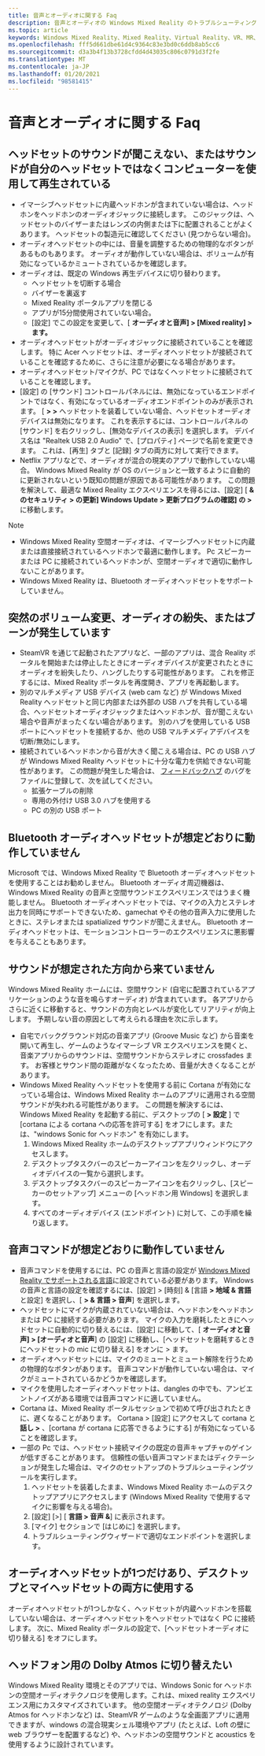```yaml
---
title: 音声とオーディオに関する Faq
description: 音声とオーディオの Windows Mixed Reality のトラブルシューティングは、標準のコンシューマーサポートドキュメントを超えています。
ms.topic: article
keywords: Windows Mixed Reality、Mixed Reality、Virtual Reality、VR、MR、トラブルシューティング、エラー、ヘルプ、サポート、オーディオの問題、音声の問題
ms.openlocfilehash: fff5d661dbe61d4c9364c83e3bd0c6ddb8ab5cc6
ms.sourcegitcommit: d3a3b4f13b3728cfdd4d43035c806c0791d3f2fe
ms.translationtype: MT
ms.contentlocale: ja-JP
ms.lasthandoff: 01/20/2021
ms.locfileid: "98581415"
---
```

# <a name="speech-and-audio-faqs"></a>音声とオーディオに関する Faq

## <a name="i-cant-hear-any-sound-in-my-headset-or-sound-is-playing-through-my-computer-instead-of-my-headset"></a>ヘッドセットのサウンドが聞こえない、またはサウンドが自分のヘッドセットではなくコンピューターを使用して再生されている

* イマーシブヘッドセットに内蔵ヘッドホンが含まれていない場合は、ヘッドホンをヘッドホンのオーディオジャックに接続します。 このジャックは、ヘッドセットのバイザーまたはレンズの内側または下に配置されることがよくあります。 ヘッドセットの製造元に確認してください (見つからない場合)。
* オーディオヘッドセットの中には、音量を調整するための物理的なボタンがあるものもあります。 オーディオが動作していない場合は、ボリュームが有効になっているかミュートされているかを確認します。
* オーディオは、既定の Windows 再生デバイスに切り替わります。 
    * ヘッドセットを切断する場合
    * バイザーを裏返す
    * Mixed Reality ポータルアプリを閉じる
    * アプリが15分間使用されていない場合。 
    * [設定] でこの設定を変更して、[ **オーディオと音声] > [Mixed reality] > ます。**
* オーディオヘッドセットがオーディオジャックに接続されていることを確認します。 特に Acer ヘッドセットは、オーディオヘッドセットが接続されていることを確認するために、さらに注意が必要になる場合があります。
* オーディオヘッドセット/マイクが、PC ではなくヘッドセットに接続されていることを確認します。
* [設定] の [サウンド] コントロールパネルには、無効になっているエンドポイントではなく、有効になっているオーディオエンドポイントのみが表示されます。 [ **> >** ヘッドセットを装着していない場合、ヘッドセットオーディオデバイスは無効になります。 これを表示するには、コントロールパネルの [サウンド] を右クリックし、[無効なデバイスの表示] を選択します。 デバイス名は "Realtek USB 2.0 Audio" で、[プロパティ] ページで名前を変更できます。 これは、[再生] タブと [記録] タブの両方に対して実行できます。
* Netflix アプリなどで、オーディオが混合の現実のアプリで動作していない場合。 Windows Mixed Reality が OS のバージョンと一致するように自動的に更新されないという既知の問題が原因である可能性があります。 この問題を解決して、最適な Mixed Reality エクスペリエンスを得るには、[設定] [ **& のセキュリティ > の更新] Windows Update > 更新プログラムの確認] の >** に移動します。

> [!NOTE]
> * Windows Mixed Reality 空間オーディオは、イマーシブヘッドセットに内蔵または直接接続されているヘッドホンで最適に動作します。 Pc スピーカーまたは PC に接続されているヘッドホンが、空間オーディオで適切に動作しないことがあります。
> * Windows Mixed Reality は、Bluetooth オーディオヘッドセットをサポートしていません。

## <a name="im-experiencing-sudden-volume-changes-lost-audio-or-buzzing"></a>突然のボリューム変更、オーディオの紛失、またはブーンが発生しています

* SteamVR を通じて起動されたアプリなど、一部のアプリは、混合 Reality ポータルを開始または停止したときにオーディオデバイスが変更されたときにオーディオを紛失したり、ハングしたりする可能性があります。 これを修正するには、Mixed Reality ポータルを再度開き、アプリを再起動します。
* 別のマルチメディア USB デバイス (web cam など) が Windows Mixed Reality ヘッドセットと同じ内部または外部の USB ハブを共有している場合、ヘッドセットオーディオジャックまたはヘッドホンが、音が聞こえない場合や音声がまったくない場合があります。 別のハブを使用している USB ポートにヘッドセットを接続するか、他の USB マルチメディアデバイスを切断/無効にします。
* 接続されているヘッドホンから音が大きく聞こえる場合は、PC の USB ハブが Windows Mixed Reality ヘッドセットに十分な電力を供給できない可能性があります。 この問題が発生した場合は、 [フィードバックハブ](/hololens/hololens-feedback) のバグをファイルに登録して、次を試してください。
    * 拡張ケーブルの削除
    * 専用の外付け USB 3.0 ハブを使用する
    * PC の別の USB ポート

## <a name="my-bluetooth-audio-headset-isnt-working-as-expected"></a>Bluetooth オーディオヘッドセットが想定どおりに動作していません

Microsoft では、Windows Mixed Reality で Bluetooth オーディオヘッドセットを使用することはお勧めしません。 Bluetooth オーディオ周辺機器は、Windows Mixed Reality の音声と空間サウンドエクスペリエンスではうまく機能しません。 Bluetooth オーディオヘッドセットでは、マイクの入力とステレオ出力を同時にサポートできないため、gamechat やその他の音声入力に使用したときに、ステレオまたは spatialized サウンドが聞こえません。 Bluetooth オーディオヘッドセットは、モーションコントローラーのエクスペリエンスに悪影響を与えることもあります。

## <a name="sound-isnt-coming-from-expected-directions"></a>サウンドが想定された方向から来ていません

Windows Mixed Reality ホームには、空間サウンド (自宅に配置されているアプリケーションのような音を鳴らすオーディオ) が含まれています。 各アプリからさらに近くに移動すると、サウンドの方向とレベルが変化してリアリティが向上します。 予期しない音の原因として考えられる理由を次に示します。

* 自宅でバックグラウンド対応の音楽アプリ (Groove Music など) から音楽を開いて再生し、ゲームのようなイマーシブ VR エクスペリエンスを開くと、音楽アプリからのサウンドは、空間サウンドからステレオに crossfades ます。 お客様とサウンド間の距離がなくなったため、音量が大きくなることがあります。
* Windows Mixed Reality ヘッドセットを使用する前に Cortana が有効になっている場合は、Windows Mixed Reality ホームのアプリに適用される空間サウンドが失われる可能性があります。 この問題を解決するには、Windows Mixed Reality を起動する前に、デスクトップの [ **> 設定** ] で [cortana による cortana への応答を許可する] をオフにします。または、"windows Sonic for ヘッドホン" を有効にします。
    1. Windows Mixed Reality ホームのデスクトップアプリウィンドウにアクセスします。
    2. デスクトップタスクバーのスピーカーアイコンを左クリックし、オーディオデバイスの一覧から選択します。
    3. デスクトップタスクバーのスピーカーアイコンを右クリックし、[スピーカーのセットアップ] メニューの [ヘッドホン用 Windows] を選択します。
    4. すべてのオーディオデバイス (エンドポイント) に対して、この手順を繰り返します。

## <a name="speech-commands-are-not-working-as-expected"></a>音声コマンドが想定どおりに動作していません

* 音声コマンドを使用するには、PC の音声と言語の設定が [Windows Mixed Reality でサポートされる言語](https://support.microsoft.com/help/4039262/windows-10-mixed-reality-setup-faq#Languages)に設定されている必要があります。 Windows の音声と言語の設定を確認するには、[設定] > [時刻] & [言語 **> 地域 & 言語** と設定] を選択し、[ **> & 言語 > 音声**] を選択します。
* ヘッドセットにマイクが内蔵されていない場合は、ヘッドホンをヘッドホンまたは PC に接続する必要があります。 マイクの入力を磨耗したときにヘッドセットに自動的に切り替えるには、[設定] に移動して、[ **オーディオと音声] > [オーディオと音声**] の [設定] に移動し、[ヘッドセットを磨耗するときにヘッドセットの mic に切り替える] をオンに > ます。
* オーディオヘッドセットには、マイクのミュートとミュート解除を行うための物理的なボタンがあります。 音声コマンドが動作していない場合は、マイクがミュートされているかどうかを確認します。
* マイクを使用したオーディオヘッドセットは、dangles の中でも、アンビエントノイズがある環境では音声コマンドに適していません。
* Cortana は、Mixed Reality ポータルセッションで初めて呼び出されたときに、遅くなることがあります。 Cortana > [設定] にアクセスして cortana と **話し >** 、[cortana が cortana に応答できるようにする] が有効になっていることを確認します。
* 一部の Pc では、ヘッドセット接続マイクの既定の音声キャプチャのゲインが低すぎることがあります。 信頼性の低い音声コマンドまたはディクテーションが発生した場合は、マイクのセットアップのトラブルシューティングツールを実行します。
    1. ヘッドセットを装着したまま、Windows Mixed Reality ホームのデスクトップアプリにアクセスします (Windows Mixed Reality で使用するマイクに影響を与える場合)。
    2. [設定] [>] [ **言語 > 音声 &**] に表示されます。
    3. [マイク] セクションで [はじめに] を選択します。
    4. トラブルシューティングウィザードで適切なエンドポイントを選択します。

## <a name="i-only-have-one-audio-headset-and-i-want-to-use-it-for-both-desktop-and-my-headset"></a>オーディオヘッドセットが1つだけあり、デスクトップとマイヘッドセットの両方に使用する

オーディオヘッドセットが1つしかなく、ヘッドセットが内蔵ヘッドホンを搭載していない場合は、オーディオヘッドセットをヘッドセットではなく PC に接続します。 次に、Mixed Reality ポータルの設定で、[ヘッドセットオーディオに切り替える] をオフにします。

## <a name="i-want-to-switch-to-dolby-atmos-for-headphones"></a>ヘッドフォン用の Dolby Atmos に切り替えたい

Windows Mixed Reality 環境とそのアプリでは、Windows Sonic for ヘッドホンの空間オーディオテクノロジを使用します。これは、mixed reality エクスペリエンス用にカスタマイズされています。 他の空間オーディオテクノロジ (Dolby Atmos for ヘッドホンなど) は、SteamVR ゲームのような全画面アプリに適用できますが、windows の混合現実シェル環境やアプリ (たとえば、Loft の壁に web ブラウザーを配置するなど) や、ヘッドホンの空間サウンドと acoustics を使用するように設計されています。